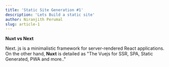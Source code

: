 ```yaml
---
title: 'Static Site Generation #1'
description: 'Lets Build a static site'
author: Niranjith Perumal
slug: article-1
---
```


**Nuxt vs Next**

Next. js is a minimalistic framework for server-rendered React applications. On the other hand, **Nuxt** is detailed as "The Vuejs for SSR, SPA, Static Generated, PWA and more.."